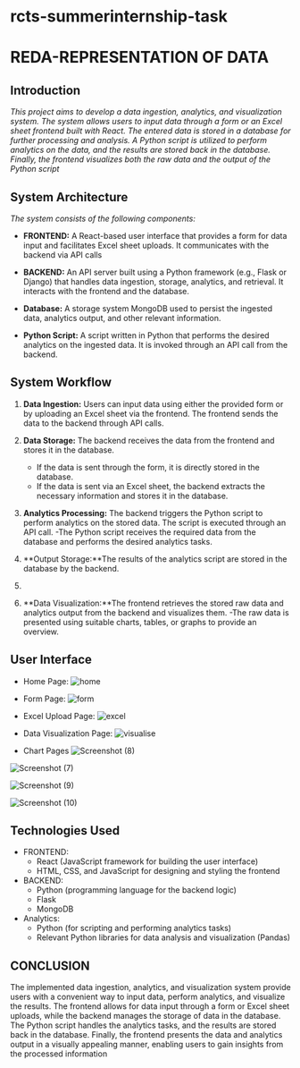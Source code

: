 # rcts-summerinternship-task

# REDA-REPRESENTATION OF DATA

## Introduction

*This project aims to develop a data ingestion, analytics, and visualization system. The system allows users to input data through a form or an Excel sheet frontend built with React. The entered data is stored in a database for further processing and analysis. A Python script is utilized to perform analytics on the data, and the results are stored back in the database. Finally, the frontend visualizes both the raw data and the output of the Python script*


##  System Architecture

*The system consists of the following components:*

- **FRONTEND:** A React-based user interface that provides a form for data input and facilitates Excel sheet uploads. It communicates with the backend via API calls

- **BACKEND:** An API server built using a Python framework (e.g., Flask or Django) that handles data ingestion, storage, analytics, and retrieval. It interacts with the frontend and the database.

- **Database:** A storage system MongoDB used to persist the ingested data, analytics output, and other relevant information.

- **Python Script:** A script written in Python that performs the desired analytics on the ingested data. It is invoked through an API call from the backend.

## System Workflow

1. **Data Ingestion:** Users can input data using either the provided form or by uploading an Excel sheet via the frontend. The frontend sends the data to the backend through API calls.

2. **Data Storage:** The backend receives the data from the frontend and stores it in the database.
    - If the data is sent through the form, it is directly stored in the database.
    - If the data is sent via an Excel sheet, the backend extracts the necessary information and stores  it in the database.
    
3. **Analytics Processing:** The backend triggers the Python script to perform analytics on the stored    data. The script is executed through an API call.
    -The Python script receives the required data from the database and performs the desired analytics tasks.
    
4. **Output Storage:**The results of the analytics script are stored in the database by the backend.
5. 
6. **Data Visualization:**The frontend retrieves the stored raw data and analytics output from the backend and visualizes them.
    -The raw data is presented using suitable charts, tables, or graphs to provide an overview.

## User Interface

- Home Page:
![home](https://github.com/vishnujonnada/RCTS-Summer-Internship/assets/94098444/1da77397-33f0-4390-9bf0-03d6ece5d772)

- Form Page:
![form](https://github.com/vishnujonnada/RCTS-Summer-Internship/assets/94098444/ef92f2b6-34bf-411e-bb55-2b2dcd5b1881)

- Excel Upload Page:
![excel](https://github.com/vishnujonnada/RCTS-Summer-Internship/assets/94098444/9dca0764-414d-4e1e-a306-f98ef7413ad3)

- Data Visualization Page:
![visualise](https://github.com/vishnujonnada/RCTS-Summer-Internship/assets/94098444/2d8fe8e1-b987-4900-849f-9de73f5a751f)

- Chart Pages
![Screenshot (8)](https://github.com/vishnujonnada/RCTS-Summer-Internship/assets/94098444/962428b4-c28d-48ea-94ca-6a2e6b089fc9)

![Screenshot (7)](https://github.com/vishnujonnada/RCTS-Summer-Internship/assets/94098444/aabeeb9b-dc8c-40f7-a648-d5f811a07e92)

![Screenshot (9)](https://github.com/vishnujonnada/RCTS-Summer-Internship/assets/94098444/4edd1f64-a0c8-4ee7-9cc0-c0e060846a87)

![Screenshot (10)](https://github.com/vishnujonnada/RCTS-Summer-Internship/assets/94098444/c80c4dc3-073c-4592-8ac1-4505ca1ff2ef)


## Technologies Used

- FRONTEND:
    - React (JavaScript framework for building the user interface)
    - HTML, CSS, and JavaScript for designing and styling the frontend
- BACKEND:
    - Python (programming language for the backend logic)
    - Flask
    - MongoDB
- Analytics:
    - Python (for scripting and performing analytics tasks)
    - Relevant Python libraries for data analysis and visualization (Pandas)

## CONCLUSION
  The implemented data ingestion, analytics, and visualization system provide users with a convenient way to input data, perform analytics, and visualize the results. The frontend allows for data input through a form or Excel sheet uploads, while the backend manages the storage of data in the database. The Python script handles the analytics tasks, and the results are stored back in the database. Finally, the frontend presents the data and analytics output in a visually appealing manner, enabling users to gain insights from the processed information






